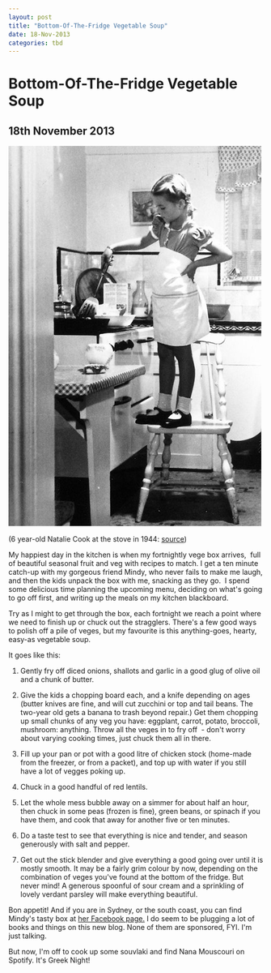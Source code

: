 ```yaml
---
layout: post
title: "Bottom-Of-The-Fridge Vegetable Soup"
date: 18-Nov-2013
categories: tbd
---
```


# Bottom-Of-The-Fridge Vegetable Soup

## 18th November 2013



<img class="photo-horiz" src="/images/2013/09/6ece739840815a1252df9150b2a61b91.jpg" />

(6 year-old Natalie Cook at the stove in 1944: <a href="http://wishflowers.tumblr.com/">source</a>)

My happiest day in the kitchen is when my fortnightly vege box arrives,    full of beautiful seasonal fruit and veg with recipes to match. I get a ten minute catch-up with my gorgeous friend Mindy, who never fails to make me laugh, and then the kids unpack the box with me, snacking as they go.  I spend some delicious time planning the upcoming menu, deciding on what's going to go off first, and writing up the meals on my kitchen blackboard.

Try as I might to get through the box, each fortnight we reach a point where we need to finish up or chuck out the stragglers. There's a few good ways to polish off a pile of veges, but my favourite is this anything-goes, hearty, easy-as vegetable soup.

It goes like this:

1. Gently fry off diced onions, shallots and garlic in a good glug of olive oil and a chunk of butter.

2. Give the kids a chopping board each, and a knife depending on ages (butter knives are fine, and will cut zucchini or top and tail beans. The two-year old gets a banana to trash beyond repair.) Get them chopping up small chunks of any veg you have: eggplant, carrot, potato, broccoli, mushroom: anything. Throw all the veges in to fry off  - don't worry about varying cooking times, just chuck them all in there.

3. Fill up your pan or pot with a good litre of chicken stock (home-made from the freezer, or from a packet), and top up with water if you still have a lot of vegges poking up.

4. Chuck in a good handful of red lentils.

5. Let the whole mess bubble away on a simmer for about half an hour, then chuck in some peas (frozen is fine), green beans, or spinach if you have them, and cook that away for another five or ten minutes.

6. Do a taste test to see that everything is nice and tender, and season generously with salt and pepper.

7. Get out the stick blender and give everything a good going over until it is mostly smooth. It may be a fairly grim colour by now, depending on the combination of veges you've found at the bottom of the fridge. But never mind! A generous spoonful of sour cream and a sprinkling of lovely verdant parsley will make everything beautiful.

Bon appetit! And if you are in Sydney, or the south coast, you can find Mindy's tasty box at <a href="https://www.facebook.com/thevegebox">her Facebook page.</a> I do seem to be plugging a lot of books and things on this new blog. None of them are sponsored, FYI. I'm just talking.

But now, I'm off to cook up some souvlaki and find Nana Mouscouri on Spotify. It's Greek Night!

